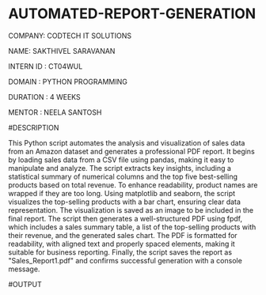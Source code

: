 # AUTOMATED-REPORT-GENERATION

COMPANY: CODTECH IT SOLUTIONS

NAME: SAKTHIVEL SARAVANAN

INTERN ID : CT04WUL

DOMAIN : PYTHON PROGRAMMING

DURATION : 4 WEEKS

MENTOR : NEELA SANTOSH

#DESCRIPTION

This Python script automates the analysis and visualization of sales data from an Amazon dataset and generates a professional PDF report. It begins by loading sales data from a CSV file using pandas, making it easy to manipulate and analyze. The script extracts key insights, including a statistical summary of numerical columns and the top five best-selling products based on total revenue. To enhance readability, product names are wrapped if they are too long. Using matplotlib and seaborn, the script visualizes the top-selling products with a bar chart, ensuring clear data representation. The visualization is saved as an image to be included in the final report. The script then generates a well-structured PDF using fpdf, which includes a sales summary table, a list of the top-selling products with their revenue, and the generated sales chart. The PDF is formatted for readability, with aligned text and properly spaced elements, making it suitable for business reporting. Finally, the script saves the report as "Sales_Report1.pdf" and confirms successful generation with a console message.

#OUTPUT

